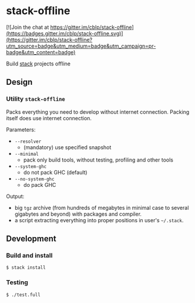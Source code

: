 # stack-offline

[![Join the chat at https://gitter.im/cblp/stack-offline](https://badges.gitter.im/cblp/stack-offline.svg)](https://gitter.im/cblp/stack-offline?utm_source=badge&utm_medium=badge&utm_campaign=pr-badge&utm_content=badge)

Build [stack](http://docs.haskellstack.org) projects offline

## Design

### Utility `stack-offline`

Packs everything you need to develop without internet connection.
Packing itself does use internet connection.

Parameters:
- `--resolver`
  - (mandatory) use specified snapshot
- `--minimal`
  - pack only build tools, without testing, profiling and other tools
- `--system-ghc`
  - do not pack GHC (default)
- `--no-system-ghc`
  - do pack GHC

Output:
- big `tgz` archive (from hundreds of megabytes in minimal case to several gigabytes and beyond) with packages and compiler.
- a script extracting everything into proper positions in user's `~/.stack`.

## Development

### Build and install

    $ stack install

### Testing

    $ ./test.full
